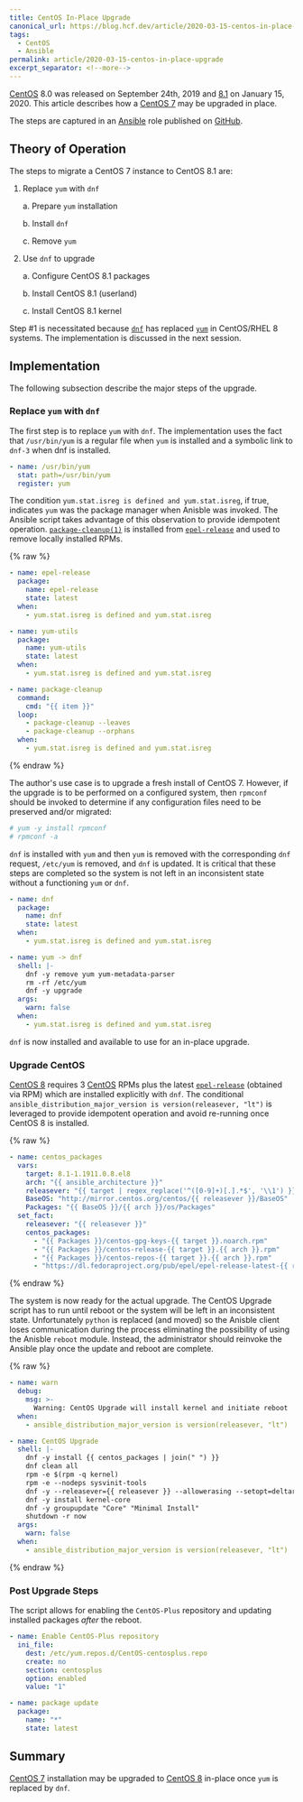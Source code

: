```yaml
---
title: CentOS In-Place Upgrade
canonical_url: https://blog.hcf.dev/article/2020-03-15-centos-in-place-upgrade
tags:
  - CentOS
  - Ansible
permalink: article/2020-03-15-centos-in-place-upgrade
excerpt_separator: <!--more-->
---
```


[CentOS] 8.0 was released on September 24th, 2019 and [8.1][CentOS 8] on
January 15, 2020.  This article describes how a [CentOS 7] may be upgraded
in place.
<!--more-->
The steps are captured in an [Ansible] role published on
[GitHub](https://github.com/allen-ball/ball-ansible/blob/master/roles/centos/tasks/main.yml).


## Theory of Operation

The steps to migrate a CentOS 7 instance to CentOS 8.1 are:

1. Replace `yum` with `dnf`

    a. Prepare `yum` installation

    b. Install `dnf`

    c. Remove `yum`

2. Use `dnf` to upgrade

    a. Configure CentOS 8.1 packages

    b. Install CentOS 8.1 (userland)

    c. Install CentOS 8.1 kernel

Step #1 is necessitated because
[`dnf`](https://fedoraproject.org/wiki/DNF?rd=Dnf) has
replaced
[`yum`](https://wiki.centos.org/PackageManagement/Yum) in
CentOS/RHEL 8 systems.  The implementation is discussed in the next session.


## Implementation

The following subsection describe the major steps of the upgrade.


### Replace `yum` with `dnf`

The first step is to replace `yum` with `dnf`.  The implementation uses the
fact that `/usr/bin/yum` is a regular file when `yum` is installed and a
symbolic link to `dnf-3` when dnf is installed.

``` yaml
- name: /usr/bin/yum
  stat: path=/usr/bin/yum
  register: yum
```

The condition `yum.stat.isreg is defined and yum.stat.isreg`, if true,
indicates `yum` was the package manager when Anisble was invoked.  The
Ansible script takes advantage of this observation to provide idempotent
operation.  [`package-cleanup(1)`][package-cleanup(1)] is installed from
[`epel-release`][epel-release] and used to remove locally installed RPMs.

{% raw %}
``` yaml
- name: epel-release
  package:
    name: epel-release
    state: latest
  when:
    - yum.stat.isreg is defined and yum.stat.isreg

- name: yum-utils
  package:
    name: yum-utils
    state: latest
  when:
    - yum.stat.isreg is defined and yum.stat.isreg

- name: package-cleanup
  command:
    cmd: "{{ item }}"
  loop:
    - package-cleanup --leaves
    - package-cleanup --orphans
  when:
    - yum.stat.isreg is defined and yum.stat.isreg
```
{% endraw %}

The author's use case is to upgrade a fresh install of CentOS 7.  However,
if the upgrade is to be performed on a configured system, then `rpmconf`
should be invoked to determine if any configuration files need to be
preserved and/or migrated:

``` bash
# yum -y install rpmconf
# rpmconf -a
```

`dnf` is installed with `yum` and then `yum` is removed with the
corresponding `dnf` request, `/etc/yum` is removed, and `dnf` is updated.
It is critical that these steps are completed so the system is not left in
an inconsistent state without a functioning `yum` or `dnf`.

``` yaml
- name: dnf
  package:
    name: dnf
    state: latest
  when:
    - yum.stat.isreg is defined and yum.stat.isreg

- name: yum -> dnf
  shell: |-
    dnf -y remove yum yum-metadata-parser
    rm -rf /etc/yum
    dnf -y upgrade
  args:
    warn: false
  when:
    - yum.stat.isreg is defined and yum.stat.isreg
```

`dnf` is now installed and available to use for an in-place upgrade.


### Upgrade CentOS

[CentOS 8] requires 3 [CentOS] RPMs plus the latest
[`epel-release`][epel-release] (obtained via RPM) which are installed
explicitly with `dnf`.  The conditional `ansible_distribution_major_version
is version(releasever, "lt")` is leveraged to provide idempotent operation
and avoid re-running once CentOS 8 is installed.

{% raw %}
``` yaml
- name: centos_packages
  vars:
    target: 8.1-1.1911.0.8.el8
    arch: "{{ ansible_architecture }}"
    releasever: "{{ target | regex_replace('^([0-9]+)[.].*$', '\\1') }}"
    BaseOS: "http://mirror.centos.org/centos/{{ releasever }}/BaseOS"
    Packages: "{{ BaseOS }}/{{ arch }}/os/Packages"
  set_fact:
    releasever: "{{ releasever }}"
    centos_packages:
      - "{{ Packages }}/centos-gpg-keys-{{ target }}.noarch.rpm"
      - "{{ Packages }}/centos-release-{{ target }}.{{ arch }}.rpm"
      - "{{ Packages }}/centos-repos-{{ target }}.{{ arch }}.rpm"
      - "https://dl.fedoraproject.org/pub/epel/epel-release-latest-{{ releasever }}.noarch.rpm"
```
{% endraw %}

The system is now ready for the actual upgrade.  The CentOS Upgrade script
has to run until reboot or the system will be left in an inconsistent state.
Unfortunately `python` is replaced (and moved) so the Anisble client loses
communication during the process eliminating the possibility of using the
Anisble `reboot` module.  Instead, the administrator should reinvoke the
Ansible play once the update and reboot are complete.

{% raw %}
``` yaml
- name: warn
  debug:
    msg: >-
      Warning: CentOS Upgrade will install kernel and initiate reboot
  when:
    - ansible_distribution_major_version is version(releasever, "lt")

- name: CentOS Upgrade
  shell: |-
    dnf -y install {{ centos_packages | join(" ") }}
    dnf clean all
    rpm -e $(rpm -q kernel)
    rpm -e --nodeps sysvinit-tools
    dnf -y --releasever={{ releasever }} --allowerasing --setopt=deltarpm=false distro-sync
    dnf -y install kernel-core
    dnf -y groupupdate "Core" "Minimal Install"
    shutdown -r now
  args:
    warn: false
  when:
    - ansible_distribution_major_version is version(releasever, "lt")
```
{% endraw %}


### Post Upgrade Steps

The script allows for enabling the `CentOS-Plus` repository and updating
installed packages *after* the reboot.

``` yaml
- name: Enable CentOS-Plus repository
  ini_file:
    dest: /etc/yum.repos.d/CentOS-centosplus.repo
    create: no
    section: centosplus
    option: enabled
    value: "1"

- name: package update
  package:
    name: "*"
    state: latest
```


## Summary

[CentOS 7] installation may be upgraded to [CentOS 8] in-place once `yum` is
replaced by `dnf`.


[CentOS]: https://centos.org/
[CentOS 7]: https://wiki.centos.org/Manuals/ReleaseNotes/CentOS7.1908
[Centos 8]: https://wiki.centos.org/Manuals/ReleaseNotes/CentOS8.1911

[epel-release]: https://fedoraproject.org/wiki/EPEL

[Ansible]: https://www.ansible.com/

[package-cleanup(1)]: https://linux.die.net/man/1/package-cleanup
